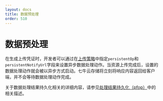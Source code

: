 ```yaml
---
layout: docs
title: 数据预处理
order: 510
---
```

<a id="persistent-op"></a>
# 数据预处理

在生成上传凭证时，开发者可以通过在[上传策略](/docs/v6/api/reference/security/put-policy.html)中指定`persistentOp`和`persistentNotifyUrl`字段来设置异步数据处理动作。当资源上传完成后，设置的数据处理动作就会被以异步方式启动。七牛云存储将立刻将响应内容返回给客户端，并不会等待数据处理动作完成。

关于数据处理结果持久化相关的详细内容，请参见[处理结果持久化（pfop）](/docs/v6/api/overview/fop/persistent-fop.html)中的相关描述。